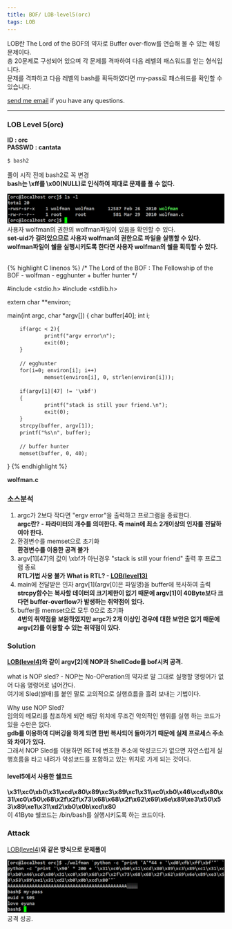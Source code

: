 ```yaml
---
title: BOF/ LOB-level5(orc)
tags: LOB
---
```


LOB란 The Lord of the BOF의 약자로 Buffer over-flow를 연습해 볼 수 있는 해킹문제이다.    
총 20문제로 구성되어 있으며 각 문제를 격파하여 다음 레벨의 패스워드를 얻는 형식입니다.  
문제를 격파하고 다음 레벨의 bash를 획득하였다면 my-pass로 패스워드를 확인할 수 있습니다.  

 [send me email](mailto:jewel7492@gmail.com) if you have any questions.

<!--more-->

---
### LOB Level 5(orc)
**ID : orc**  
**PASSWD : cantata**         

```bash
$ bash2
```
풀이 시작 전에 bash2로 꼭 변경  
**bash는 \xff를 \x00(NULL)로 인식하여 제대로 문제를 풀 수 없다.**  

![그림1](/assets/LOB/level5/1.PNG)  
사용자 wolfman의 권한의 wolfman파일이 있음을 확인할 수 있다.  
**set-uid가 걸려있으므로 사용자 wolfman의 권한으로 파일을 실행할 수 있다.**  
**wolfman파일이 쉘을 실행시키도록 한다면 사용자 wolfman의 쉘을 획득할 수 있다.**  

<br />
{% highlight C linenos %}  
/*
        The Lord of the BOF : The Fellowship of the BOF
        - wolfman
        - egghunter + buffer hunter
*/

#include <stdio.h>
#include <stdlib.h>

extern char **environ;

main(int argc, char *argv[])
{
        char buffer[40];
        int i;

        if(argc < 2){
                printf("argv error\n");
                exit(0);
        }

        // egghunter
        for(i=0; environ[i]; i++)
                memset(environ[i], 0, strlen(environ[i]));

        if(argv[1][47] != '\xbf')
        {
                printf("stack is still your friend.\n");
                exit(0);
        }
        strcpy(buffer, argv[1]);
        printf("%s\n", buffer);

        // buffer hunter
        memset(buffer, 0, 40);
}
{% endhighlight %}  

**wolfman.c**

### 소스분석  
1. argc가 2보다 작다면 "ergv error"을 출력하고 프로그램을 종료한다.  
**argc란? - 파라미터의 개수를 의미한다. 즉 main에 최소 2개이상의 인자를 전달하여야 한다.**  
2. 환경변수를 memset으로 초기화  
**환경변수를 이용한 공격 불가**  
3. argv[1][47]의 값이 \xbf가 아닌경우 "stack is still your friend" 출력 후 프로그램 종료  
**RTL기법 사용 불가 What is RTL? - [LOB(level13)](https://limjunho.github.io/2020/03/14/LOB-level13(darkknight).html)**  
4. main에 전달받은 인자 argv[1](argv[0]은 파일명)을 buffer에 복사하여 출력
**strcpy함수는 복사할 데이터의 크기제한이 없기 때문에 argv[1]이 40Byte보다 크다면 buffer-overflow가 발생하는 취약점이 있다.**  
5. buffer를 memset으로 모두 0으로 초기화  
**4번의 취약점을 보완하였지만 argc가 2개 이상인 경우에 대한 보안은 없기 때문에 argv[2]를 이용할 수 있는 취약점이 있다.**  

### Solution  
**[LOB(level4)](https://limjunho.github.io/2019/11/03/LOB-level4(goblin).html)와 같이 argv[2]에 NOP과 ShellCode를 bof시켜 공격.**  

what is NOP sled? - NOP는 No-OPeration의 약자로 말 그대로 실행할 명령어가 없어 다음 명령어로 넘어간다.  
여기에 Sled(썰매)를 붙인 말로 고의적으로 실행흐름을 흘려 보내는 기법이다.  

Why use NOP Sled?  
임의의 메모리를 참조하게 되면 해당 위치에 무조건 악의적인 행위를 실행 하는 코드가 있을 수만은 없다.  
**gdb를 이용하여 디버깅을 하게 되면 한번 복사되어 들아가기 때문에 실제 프로세스 주소와 차이가 있다.**  
그래서 NOP Sled를 이용하면 RET에 변조한 주소에 악성코드가 없으면 자연스럽게 실행흐름을 타고 내려가 악성코드를 포함하고 있는 위치로 가게 되는 것이다.  

#### level5에서 사용한 쉘코드  
**\x31\xc0\xb0\x31\xcd\x80\x89\xc3\x89\xc1\x31\xc0\xb0\x46\xcd\x80\x31\xc0\x50\x68\x2f\x2f\x73\x68\x68\x2f\x62\x69\x6e\x89\xe3\x50\x53\x89\xe1\x31\xd2\xb0\x0b\xcd\x80**  
이 41Byte 쉘코드는 /bin/bash를 실행시키도록 하는 코드이다.  


### Attack  

[LOB(level4)](https://limjunho.github.io/2019/11/03/LOB-level4(goblin).html)**와 같은 방식으로 문제풀이**  

![그림2](/assets/LOB/level5/2.PNG)  
공격 성공.   
